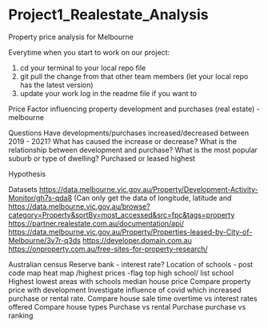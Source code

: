 # Project1_Realestate_Analysis
Property price analysis for Melbourne


Everytime when you start to work on our project:

1. cd your terminal to your local repo file
2. git pull the change from that other team members (let your local repo has the latest version)
3. update your work log in the readme file if you want to 






Price Factor influencing property development and purchases (real estate) - melbourne
 
Questions
Have developments/purchases increased/decreased between 2019 - 2021? 
What has caused the increase or decrease?
What is the relationship between development and purchase?
What is the most popular suburb or type of dwelling?
Purchased or leased highest
 
Hypothesis


Datasets
https://data.melbourne.vic.gov.au/Property/Development-Activity-Monitor/gh7s-qda8
(Can only get the data of longitude, latitude and
https://data.melbourne.vic.gov.au/browse?category=Property&sortBy=most_accessed&src=fpc&tags=property
https://partner.realestate.com.au/documentation/api/
https://data.melbourne.vic.gov.au/Property/Properties-leased-by-City-of-Melbourne/3v7r-q3ds
https://developer.domain.com.au
https://onproperty.com.au/free-sites-for-property-research/

Australian census
Reserve bank - interest rate?
Location of schools -
 post code map 
 heat map /highest prices -flag top high school/ list school
Highest lowest areas with schools median house price
Compare property price with development
Investigate influence of covid which increased purchase or rental rate.
Compare house sale time overtime vs interest rates offered
Compare house types
Purchase vs rental
Purchase purchase vs ranking
